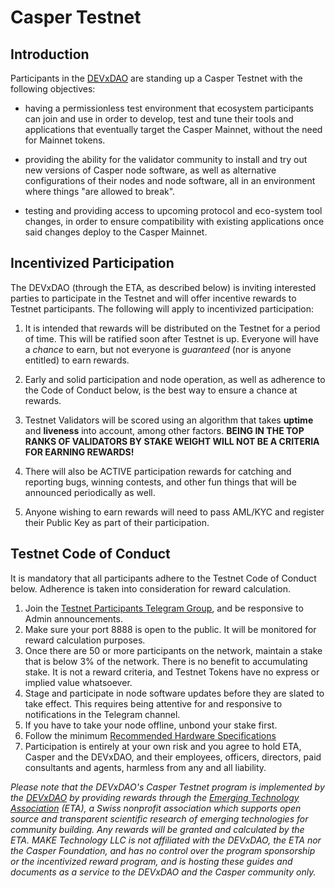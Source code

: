 # Casper Testnet

## Introduction
Participants in the [DEVxDAO](https://devxdao.com) are standing up a Casper Testnet with the following objectives:
* having a permissionless test environment that ecosystem participants can join and use in order to develop, test and tune their tools and 
applications that eventually target the Casper Mainnet, without the need for Mainnet tokens.
  
* providing the ability for the validator community to install and try out new versions of Casper node software, as well as
  alternative configurations of their nodes and node software, all in an environment where things "are allowed to break".
  
* testing and providing access to upcoming protocol and eco-system tool changes, in order to ensure compatibility with existing
applications once said changes deploy to the Casper Mainnet. 
  
## Incentivized Participation
The DEVxDAO (through the ETA, as described below) is inviting interested parties to participate in the Testnet and will offer incentive rewards to Testnet participants. The following
will apply to incentivized participation:
1. It is intended that rewards will be distributed on the Testnet for a period of time. This will be ratified soon after Testnet is up.
   Everyone will have a *chance* to earn, but not everyone is *guaranteed* (nor is anyone entitled) to earn rewards.
   
2. Early and solid participation and node operation, as well as adherence to the Code of Conduct below, is the best way to ensure a chance at rewards.

3. Testnet Validators will be scored using an algorithm that takes **uptime** and **liveness** into account, among other factors. 
   **BEING IN THE TOP RANKS OF VALIDATORS BY STAKE WEIGHT WILL NOT BE A CRITERIA FOR EARNING REWARDS!**

4. There will also be ACTIVE participation rewards for catching and reporting bugs, winning contests, and other fun things that will be announced periodically as well.

5. Anyone wishing to earn rewards will need to pass AML/KYC and register their Public Key as part of their participation.

## Testnet Code of Conduct
It is mandatory that all participants adhere to the Testnet Code of Conduct below. Adherence is taken into consideration for reward calculation.
1. Join the [Testnet Participants Telegram Group](https://t.me/joinchat/VvtnoteaRVg2ODQx), and be responsive to Admin announcements.
2. Make sure your port 8888 is open to the public. It will be monitored for reward calculation purposes.
3. Once there are 50 or more participants on the network, maintain a stake that is below 3% of the network. There is no benefit to accumulating stake. 
   It is not a reward criteria, and Testnet Tokens have no express or implied value whatsoever. 
4. Stage and participate in node software updates before they are slated to take effect. This requires being attentive for and responsive to notifications
   in the Telegram channel.
5. If you have to take your node offline, unbond your stake first.
6. Follow the minimum [Recommended Hardware Specifications](https://docs.casper.network/operators/setup/hardware/)
7. Participation is entirely at your own risk and you agree to hold ETA, Casper and the DEVxDAO, and their employees, officers, directors, paid consultants
   and agents, harmless from any and all liability.


_Please note that the DEVxDAO's Casper Testnet program is implemented by the [DEVxDAO](https://devxdao.com) by providing rewards 
through the [Emerging Technology Association](https://www.emergingte.ch) (ETA), a Swiss nonprofit association which supports open source 
and transparent scientific research of emerging technologies for community building. 
Any rewards will be granted and calculated by the ETA. MAKE Technology LLC is not affiliated
with the DEVxDAO, the ETA nor the Casper Foundation, and has no control over the program sponsorship or the incentivized
reward program, and is hosting these guides and documents as a service to the DEVxDAO and the Casper community only._
